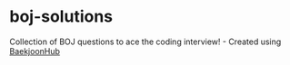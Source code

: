 # boj-solutions

Collection of BOJ questions to ace the coding interview! - Created using [BaekjoonHub](https://github.com/BaekjoonHub/BaekjoonHub)
